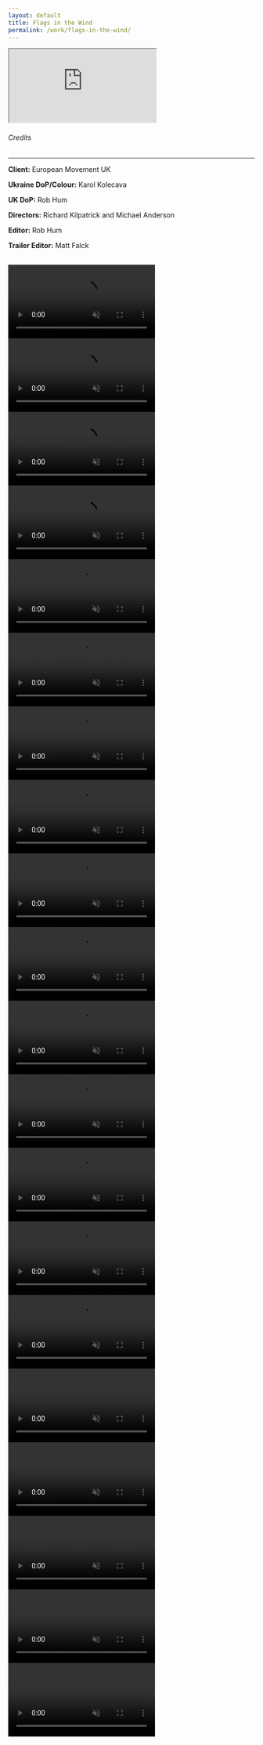 ```yaml
---
layout: default
title: Flags in the Wind
permalink: /work/flags-in-the-wind/
---
```


<div class="container mt-5 pt-5">
<div class="ratio ratio-16x9 mb-5">
  <iframe src="https://www.youtube.com/embed/wyrjKbwp1Vg?controls=1&modestbranding=1&rel=0&iv_load_policy=3&fs=0&disablekb=1" title="Flags in the Wind flags" allowfullscreen></iframe>
</div>

<div class="credits-section my-5">
  <div class="position-relative mb-4">
    <h6 class="credits-heading text-uppercase fw-normal text-muted mb-2">Credits</h6>
    <hr class="credits-line">
    <div class="credits-line-highlight">
  </div>
</div>

  <p class="mb-2"><strong>Client:</strong> European Movement UK</p>
  <p class="mb-2"><strong>Ukraine DoP/Colour:</strong> Karol Kolecava</p>
  <p class="mb-2"><strong>UK DoP:</strong> Rob Hum</p>
  <p class="mb-2"><strong>Directors:</strong> Richard Kilpatrick and Michael Anderson</p>
  <p class="mb-2"><strong>Editor:</strong> Rob Hum</p>
  <p class="mb-2"><strong>Trailer Editor:</strong> Matt Falck</p>

  <br>

<div class="row g-4">
  <div class="col-md-4">
    <video class="grid-image" autoplay loop muted playsinline>
      <source src="{{ site.baseurl }}/assets/webm/flags_001.webm" type="video/webm">
    </video>
  </div>
  <div class="col-md-4">
    <video class="grid-image" autoplay loop muted playsinline>
      <source src="{{ site.baseurl }}/assets/webm/flags_002.webm" type="video/webm">
    </video>
  </div>
  <div class="col-md-4">
    <video class="grid-image" autoplay loop muted playsinline>
      <source src="{{ site.baseurl }}/assets/webm/flags_003.webm" type="video/webm">
    </video>
  </div>
  <div class="col-md-4">
    <video class="grid-image" autoplay loop muted playsinline>
      <source src="{{ site.baseurl }}/assets/webm/flags_004.webm" type="video/webm">
    </video>
  </div>
  <div class="col-md-4">
    <video class="grid-image" autoplay loop muted playsinline>
      <source src="{{ site.baseurl }}/assets/webm/flags_005.webm" type="video/webm">
    </video>
  </div>
  <div class="col-md-4">
    <video class="grid-image" autoplay loop muted playsinline>
      <source src="{{ site.baseurl }}/assets/webm/flags_006.webm" type="video/webm">
    </video>
  </div>
  <div class="col-md-4">
    <video class="grid-image" autoplay loop muted playsinline>
      <source src="{{ site.baseurl }}/assets/webm/flags_007.webm" type="video/webm">
    </video>
  </div>
  <div class="col-md-4">
    <video class="grid-image" autoplay loop muted playsinline>
      <source src="{{ site.baseurl }}/assets/webm/flags_008.webm" type="video/webm">
    </video>
  </div>
  <div class="col-md-4">
    <video class="grid-image" autoplay loop muted playsinline>
      <source src="{{ site.baseurl }}/assets/webm/flags_009.webm" type="video/webm">
    </video>
  </div>
  <div class="col-md-4">
    <video class="grid-image" autoplay loop muted playsinline>
      <source src="{{ site.baseurl }}/assets/webm/flags_010.webm" type="video/webm">
    </video>
  </div>
  <div class="col-md-4">
    <video class="grid-image" autoplay loop muted playsinline>
      <source src="{{ site.baseurl }}/assets/webm/flags_011.webm" type="video/webm">
    </video>
  </div>
  <div class="col-md-4">
    <video class="grid-image" autoplay loop muted playsinline>
      <source src="{{ site.baseurl }}/assets/webm/flags_012.webm" type="video/webm">
    </video>
  </div>
  <div class="col-md-4">
    <video class="grid-image" autoplay loop muted playsinline>
      <source src="{{ site.baseurl }}/assets/webm/flags_013.webm" type="video/webm">
    </video>
  </div>
  <div class="col-md-4">
    <video class="grid-image" autoplay loop muted playsinline>
      <source src="{{ site.baseurl }}/assets/webm/flags_014.webm" type="video/webm">
    </video>
  </div>
  <div class="col-md-4">
    <video class="grid-image" autoplay loop muted playsinline>
      <source src="{{ site.baseurl }}/assets/webm/flags_015.webm" type="video/webm">
    </video>
  </div>
  <div class="col-md-4">
    <video class="grid-image" autoplay loop muted playsinline>
      <source src="{{ site.baseurl }}/assets/webm/flags_016.webm" type="video/webm">
    </video>
  </div>
  <div class="col-md-4">
    <video class="grid-image" autoplay loop muted playsinline>
      <source src="{{ site.baseurl }}/assets/webm/flags_017.webm" type="video/webm">
    </video>
  </div>
  <div class="col-md-4">
    <video class="grid-image" autoplay loop muted playsinline>
      <source src="{{ site.baseurl }}/assets/webm/flags_018.webm" type="video/webm">
    </video>
  </div>
  <div class="col-md-4">
    <video class="grid-image" autoplay loop muted playsinline>
      <source src="{{ site.baseurl }}/assets/webm/flags_019.webm" type="video/webm">
    </video>
  </div>
  <div class="col-md-4">
    <video class="grid-image" autoplay loop muted playsinline>
      <source src="{{ site.baseurl }}/assets/webm/flags_020.webm" type="video/webm">
    </video>
  </div>
</div>
